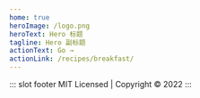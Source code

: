 ```yaml
---
home: true
heroImage: /logo.png
heroText: Hero 标题
tagline: Hero 副标题
actionText: Go →
actionLink: /recipes/breakfast/
---
```

::: slot footer
MIT Licensed | Copyright © 2022
:::
